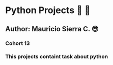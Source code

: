 # Python Projects :snake: :snake:
## Author: Mauricio Sierra C. :sunglasses:
### Cohort 13
### This projects containt task about python
